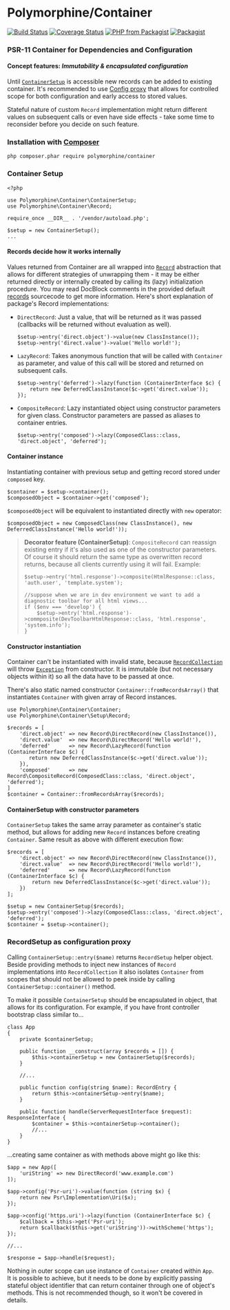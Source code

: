 # Polymorphine/Container
[![Build Status](https://travis-ci.org/shudd3r/polymorphine-container.svg?branch=develop)](https://travis-ci.org/shudd3r/container)
[![Coverage Status](https://coveralls.io/repos/github/shudd3r/polymorphine-container/badge.svg?branch=develop)](https://coveralls.io/github/shudd3r/container?branch=develop)
[![PHP from Packagist](https://img.shields.io/packagist/php-v/polymorphine/container/dev-develop.svg)](https://packagist.org/packages/polymorphine/container)
[![Packagist](https://img.shields.io/packagist/l/polymorphine/container.svg)](https://packagist.org/packages/polymorphine/container)
### PSR-11 Container for Dependencies and Configuration

#### Concept features: *Immutability & encapsulated configuration*
Until [`ContainerSetup`](src/ContainerSetup.php) is accessible new records can be added
to existing container. It's recommended to use [Config proxy](#recordsetup-as-configuration-proxy) that allows
for controlled scope for both configuration and early access to stored values.

Stateful nature of custom `Record` implementation might return different values on
subsequent calls or even have side effects - take some time to reconsider before you
decide on such feature.

### Installation with [Composer](https://getcomposer.org/)
    php composer.phar require polymorphine/container

### Container Setup

    <?php
    
    use Polymorphine\Container\ContainerSetup;
    use Polymorphine\Container\Record;

    require_once __DIR__ . '/vendor/autoload.php';
    
    $setup = new ContainerSetup();
    ...
    
#### Records decide how it works internally
Values returned from Container are all wrapped into [`Record`](src/Setup/Record.php) abstraction that allows
for different strategies of unwrapping them - it may be either returned directly or internally created
by calling its (lazy) initialization procedure. You may read DocBlock comments in the provided default
[records](src/Setup/Record) sourcecode to get more information. Here's short explanation of package's
Record implementations:

- `DirectRecord`: Just a value, that will be returned as it was passed (callbacks will be returned without
 evaluation as well).

      $setup->entry('direct.object')->value(new ClassInstance());
      $setup->entry('direct.value')->value('Hello world!');

- `LazyRecord`: Takes anonymous function that will be called with `Container` as parameter, and value of this call will be stored
and returned on subsequent calls.

      $setup->entry('deferred')->lazy(function (ContainerInterface $c) {
          return new DeferredClassInstance($c->get('direct.value'));
      });

- `CompositeRecord`: Lazy instantiated object using constructor parameters for given class. Constructor parameters are
passed as aliases to container entries.

      $setup->entry('composed')->lazy(ComposedClass::class, 'direct.object', 'deferred');

#### Container instance
Instantiating container with previous setup and getting record stored under `composed` key.

    $container = $setup->container();
    $composedObject = $container->get('composed');
    
`$composedObject` will be equivalent to instantiated directly with `new` operator:

    $composedObject = new ComposedClass(new ClassInstance(), new DeferredClassInstance('Hello world!'));   

> **Decorator feature (ContainerSetup)**: `CompositeRecord` can reassign existing entry if it's also used as one of the
constructor parameters. Of course it should return the same type as overwritten record returns, because all clients
currently using it will fail. Example:
>
>     $setup->entry('html.response')->composite(HtmlResponse::class, 'auth.user', 'template.system');
>    
>     //suppose when we are in dev environment we want to add a diagnostic toolbar for all html views...
>     if ($env === 'develop') {
>         $setup->entry('html.response')->commposite(DevToolbarHtmlResponse::class, 'html.response', 'system.info');
>     }

#### Constructor instantiation
Container can't be instantiated with invalid state, because [`RecordCollection`](src/Setup/RecordCollection.php)
will throw [`Exception`](src/Exception) from constructor. It is immutable (but not necessary objects within it)
so all the data have to be passed at once.

There's also static named constructor `Container::fromRecordsArray()` that instantiates `Container` with given array
of Record instances.

    use Polymorphine\Container\Container;
    use Polymorphine\Container\Setup\Record;
    
    $records = [
        'direct.object' => new Record\DirectRecord(new ClassInstance()),
        'direct.value'  => new Record\DirectRecord('Hello world!'),
        'deferred'      => new Record\LazyRecord(function (ContainerInterface $c) {
           return new DeferredClassInstance($c->get('direct.value'));
        }),
        'composed'      => new Record\CompositeRecord(ComposedClass::class, 'direct.object', 'deferred');
    ]
    $container = Container::fromRecordsArray($records);

#### ContainerSetup with constructor parameters
`ContainerSetup` takes the same array parameter as container's static method, but allows for
adding new `Record` instances before creating `Container`.
Same result as above with different execution flow:

    $records = [
        'direct.object' => new Record\DirectRecord(new ClassInstance()),
        'direct.value'  => new Record\DirectRecord('Hello world!'),
        'deferred'      => new Record\LazyRecord(function (ContainerInterface $c) {
            return new DeferredClassInstance($c->get('direct.value'));
        })
    ];

    $setup = new ContainerSetup($records);
    $setup->entry('composed')->lazy(ComposedClass::class, 'direct.object', 'deferred');
    $container = $setup->container();

### RecordSetup as configuration proxy
Calling `ContainerSetup::entry($name)` returns `RecordSetup` helper object.
Beside providing methods to inject new instances of `Record` implementations
into `RecordCollection` it also isolates `Container` from scopes that should
not be allowed to peek inside by calling `ContainerSetup::container()` method.

To make it possible `ContainerSetup` should be encapsulated in object,
that allows for its configuration. For example, if you have front
controller bootstrap class similar to...

    class App
    {
        private $containerSetup;
        
        public function __construct(array $records = []) {
            $this->containerSetup = new ContainerSetup($records);
        }
        
        //...
        
        public function config(string $name): RecordEntry {
            return $this->containerSetup->entry($name);
        }
        
        public function handle(ServerRequestInterface $request): ResponseInterface {
            $container = $this->containerSetup->container();
            //...
        }
    }

...creating same container as with methods above might go like this:

    $app = new App([
        'uriString' => new DirectRecord('www.example.com')
    ]);
    
    $app->config('Psr-uri')->value(function (string $x) {
        return new Psr\Implementation\Uri($x);
    });
    
    $app->config('https.uri')->lazy(function (ContainerInterface $c) {
        $callback = $this->get('Psr-uri');
        return $callback($this->get('uriString'))->withScheme('https');
    });
    
    //...
    
    $response = $app->handle($request);

Nothing in outer scope can use instance of `Container` created within `App`.  
It is possible to achieve, but it needs to be done by explicitly passing
stateful object identifier that can return container through one of object's
methods. This is not recommended though, so it won't be covered in details.
